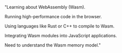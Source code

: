 "Learning about WebAssembly (Wasm).

Running high-performance code in the browser.

Using languages like Rust or C++ to compile to Wasm.

Integrating Wasm modules into JavaScript applications.

Need to understand the Wasm memory model."